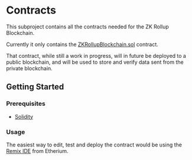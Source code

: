 # Contracts

This subproject contains all the contracts needed for the ZK Rollup Blockchain.

Currently it only contains the [ZKRollupBlockchain.sol](ZKRollupBlockchain.sol) contract.

That contract, while still a work in progress, will in future be deployed to a public blockchain, and will be used to store and verify data sent from the private blockchain.

## Getting Started

### Prerequisites

- [Solidity](https://soliditylang.org/)

### Usage

The easiest way to edit, test and deploy the contract would be using the [Remix IDE](https://remix.ethereum.org) from Etherium.
